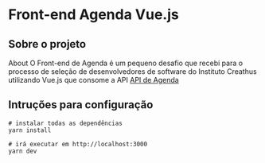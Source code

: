 # Front-end Agenda Vue.js

## Sobre o projeto

About
O Front-end de Agenda é um pequeno desafio que recebi para o processo de seleção de desenvolvedores de software do Instituto Creathus utilizando Vue.js que consome a API <a href="https://github.com/dioguoliveira/api-agenda-springboot" target="_blank" >API de Agenda</a>

## Intruções para configuração


```
# instalar todas as dependências
yarn install

# irá executar em http://localhost:3000
yarn dev
```
